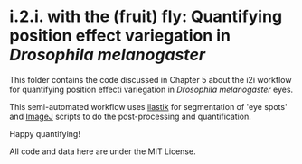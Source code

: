 # i.2.i. with the (fruit) fly: Quantifying position effect variegation in *Drosophila melanogaster*

This folder contains the code discussed in Chapter 5 about the i2i workflow for quantifying position effecti variegation in *Drosophila melanogaster* eyes.

This semi-automated workflow uses [ilastik](https://www.ilastik.org/) for segmentation of 'eye spots' and [ImageJ](https://imagej.nih.gov/ij/) scripts to do the post-processing and quantification.

Happy quantifying!

All code and data here are under the MIT License.
